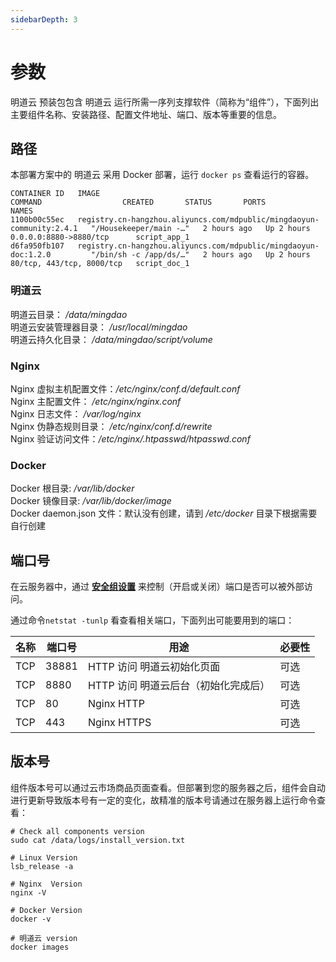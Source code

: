 ```yaml
---
sidebarDepth: 3
---
```


# 参数

明道云 预装包包含 明道云 运行所需一序列支撑软件（简称为“组件”），下面列出主要组件名称、安装路径、配置文件地址、端口、版本等重要的信息。

## 路径

本部署方案中的 明道云 采用 Docker 部署，运行 `docker ps` 查看运行的容器。
```
CONTAINER ID   IMAGE                                                                   COMMAND                  CREATED       STATUS       PORTS                       NAMES
1100b00c55ec   registry.cn-hangzhou.aliyuncs.com/mdpublic/mingdaoyun-community:2.4.1   "/Housekeeper/main -…"   2 hours ago   Up 2 hours   0.0.0.0:8880->8880/tcp      script_app_1
d6fa950fb107   registry.cn-hangzhou.aliyuncs.com/mdpublic/mingdaoyun-doc:1.2.0         "/bin/sh -c /app/ds/…"   2 hours ago   Up 2 hours   80/tcp, 443/tcp, 8000/tcp   script_doc_1
```

### 明道云

明道云目录： */data/mingdao*  
明道云安装管理器目录： */usr/local/mingdao*  
明道云持久化目录： */data/mingdao/script/volume*  

### Nginx

Nginx 虚拟主机配置文件：*/etc/nginx/conf.d/default.conf*  
Nginx 主配置文件： */etc/nginx/nginx.conf*  
Nginx 日志文件： */var/log/nginx*  
Nginx 伪静态规则目录： */etc/nginx/conf.d/rewrite*  
Nginx 验证访问文件：*/etc/nginx/.htpasswd/htpasswd.conf*  

### Docker

Docker 根目录: */var/lib/docker*  
Docker 镜像目录: */var/lib/docker/image*   
Docker daemon.json 文件：默认没有创建，请到 */etc/docker* 目录下根据需要自行创建   

## 端口号

在云服务器中，通过 **[安全组设置](https://support.websoft9.com/docs/faq/zh/tech-instance.html)** 来控制（开启或关闭）端口是否可以被外部访问。 

通过命令`netstat -tunlp` 看查看相关端口，下面列出可能要用到的端口：

| 名称 | 端口号 | 用途 |  必要性 |
| --- | --- | --- | --- |
| TCP | 38881 | HTTP 访问 明道云初始化页面 | 可选 |
| TCP | 8880 | HTTP 访问 明道云后台（初始化完成后） | 可选 |
| TCP | 80 | Nginx HTTP | 可选 |
| TCP | 443 |  Nginx HTTPS| 可选 |

## 版本号

组件版本号可以通过云市场商品页面查看。但部署到您的服务器之后，组件会自动进行更新导致版本号有一定的变化，故精准的版本号请通过在服务器上运行命令查看：

```shell
# Check all components version
sudo cat /data/logs/install_version.txt

# Linux Version
lsb_release -a

# Nginx  Version
nginx -V

# Docker Version
docker -v

# 明道云 version
docker images
```
